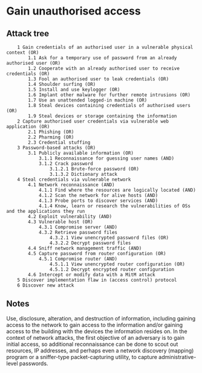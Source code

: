 # Gain unauthorised access

## Attack tree

```text
    1 Gain credentials of an authorised user in a vulnerable physical context (OR)
        1.1 Ask for a temporary use of password from an already authorised user (OR)
        1.2 Cooperate with an already authorised user to receive credentials (OR)
        1.3 Fool an authorised user to leak credentials (OR)
        1.4 Shoulder surfing (OR)
        1.5 Install and use keylogger (OR)
        1.6 Implant other malware for further remote intrusions (OR)
        1.7 Use an unattended logged-in machine (OR)
        1.8 Steal devices containing credentials of authorised users (OR)
        1.9 Steal devices or storage containing the information 
    2 Capture authorised user credentials via vulnerable web application (OR)
        2.1 Phishing (OR)
        2.2 Pharming (OR)
        2.3 Credential stuffing 
    3 Password-based attacks (OR)
        3.1 Publicly available information (OR)
            3.1.1 Reconnaissance for guessing user names (AND)
            3.1.2 Crack password
                3.1.2.1 Brute-force password (OR)
                3.1.3.2 Dictionary attack
    4 Steal credentials via vulnerable network
        4.1 Network reconnaissance (AND)
            4.1.1 Find where the resources are logically located (AND)
            4.1.2 Scan the network for alive hosts (AND)
            4.1.3 Probe ports to discover services (AND)
            4.1.4 Know, learn or research the vulnerabilities of OSs and the applications they run
        4.2 Exploit vulnerability (AND)
        4.3 Vulnerable host (OR)
            4.3.1 Compromise server (AND)
            4.3.2 Retrieve password files
                4.3.2.1 View unencrypted password files (OR)
                4.3.2.2 Decrypt password files
        4.4 Sniff network management traffic (AND)
        4.5 Capture password from router configuration (OR)
            4.5.1 Compromise router (AND)
                4.5.1.1 View unencrypted router configuration (OR)
                4.5.1.2 Decrypt encrypted router configuration
        4.6 Intercept or modify data with a MitM attack
    5 Discover implementation flaw in (access control) protocol
    6 Discover new attack 
```

## Notes

Use, disclosure, alteration, and destruction of information, including gaining access to the network to gain access to the information and/or gaining access to the building with the devices the information resides on. In the context of network attacks, the first objective of an adversary is to gain initial access, so additional reconnaissance can be done to scout out resources, IP addresses, and perhaps even a network discovery (mapping) program or a sniffer-type packet-capturing utility, to capture administrative-level passwords.
